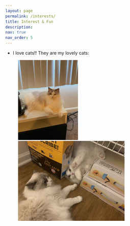 ```yaml
---
layout: page
permalink: /interests/
title: Interest & Fun
description: 
nav: true
nav_order: 5
---
```


- I love cats!! They are my lovely cats:
<!-- style="zoom: 20%;" -->

<figure>
<img src="../assets/img/xiaohuli.jpeg" height='250px'/>

<img src="../assets/img/two.jpeg" height='250ppx'/>
</figure>